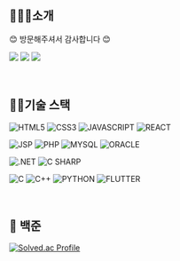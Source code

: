 <!--
**hdev1004/hdev1004** is a ✨ _special_ ✨ repository because its `README.md` (this file) appears on your GitHub profile.

Here are some ideas to get you started:

- 🔭 I’m currently working on ...
- 🌱 I’m currently learning ...
- 👯 I’m looking to collaborate on ...
- 🤔 I’m looking for help with ...
- 💬 Ask me about ...
- 📫 How to reach me: ...
- 😄 Pronouns: ...
- ⚡ Fun fact: ...
-->

<!-- ![header](https://capsule-render.vercel.app/api?type=waving&color=timeAuto&height=300&section=header&text=Jinwon%20Github%20🙂&animation=scaleIn) -->

## 💁🏻‍♂️소개
😊 방문해주셔서 감사합니다 😊

<a href="https://blog.naver.com/zlatmgpdjtiq" target="_blank"><img src="https://img.shields.io/badge/BLOG-03C75A?style=for-the-badge&logo=NAVER&logoColor=white"/></a>
<a href="https://hdev1004.github.io/" target="_blank"><img src="https://img.shields.io/badge/GITHUB-181717?style=for-the-badge&logo=GITHUB&logoColor=white"/></a>
<a href="https://www.instagram.com/hdev1004/" target="_blank"><img src="https://img.shields.io/badge/Insta-E4405F?style=for-the-badge&logo=Instagram&logoColor=white"/></a>

<br>

## 👨‍💻기술 스택

![HTML5](https://img.shields.io/badge/HTML5-E34F26.svg?&style=for-the-badge&logo=HTML5&logoColor=white)
![CSS3](https://img.shields.io/badge/CSS3-1572B6.svg?&style=for-the-badge&logo=CSS3&logoColor=white)
![JAVASCRIPT](https://img.shields.io/badge/JAVASCRIPT-F7DF1E.svg?&style=for-the-badge&logo=JAVASCRIPT&logoColor=white)
![REACT](https://img.shields.io/badge/REACT-61DAFB.svg?&style=for-the-badge&logo=REACT&logoColor=white)

![JSP](https://img.shields.io/badge/JSP-1E8CBE.svg?&style=for-the-badge&logo=JAVA&logoColor=white)
![PHP](https://img.shields.io/badge/PHP-777BB4.svg?&style=for-the-badge&logo=PHP&logoColor=white)
![MYSQL](https://img.shields.io/badge/MYSQL-4479A1.svg?&style=for-the-badge&logo=MYSQL&logoColor=white)
![ORACLE](https://img.shields.io/badge/ORACLE-F80000.svg?&style=for-the-badge&logo=ORACLE&logoColor=white)

![.NET](https://img.shields.io/badge/.NET-512BD4.svg?&style=for-the-badge&logo=.NET&logoColor=white)
![C SHARP](https://img.shields.io/badge/C%20SHARP-239120.svg?&style=for-the-badge&logo=C%20SHARP&logoColor=white)

![C](https://img.shields.io/badge/C-A8B9CC.svg?&style=for-the-badge&logo=C&logoColor=white)
![C++](https://img.shields.io/badge/C%2b%2b-00599C.svg?&style=for-the-badge&logo=C%2b%2b&logoColor=white)
![PYTHON](https://img.shields.io/badge/PYTHON-3776AB.svg?&style=for-the-badge&logo=PYTHON&logoColor=white)
![FLUTTER](https://img.shields.io/badge/FLUTTER-02569B.svg?&style=for-the-badge&logo=FLUTTER&logoColor=white)

<br>

## 🔖 백준
[![Solved.ac Profile](http://mazassumnida.wtf/api/v2/generate_badge?boj=hdev1004)](https://solved.ac/hdev1004/)

<!--
[![Hits](https://hits.seeyoufarm.com/api/count/incr/badge.svg?url=https%3A%2F%2Fgithub.com%2Fhdev1004&count_bg=%23E8C4C4&title_bg=%23CE7777&icon=&icon_color=%23000000&title=hits&edge_flat=false)](https://hits.seeyoufarm.com)
-->



